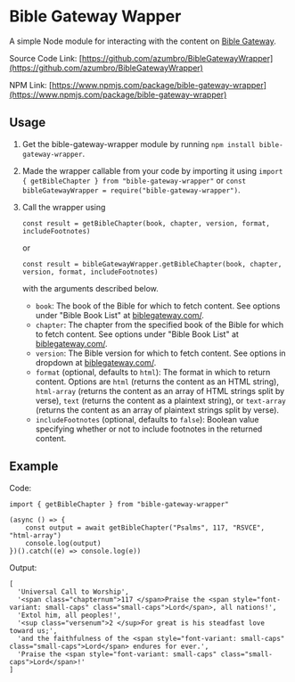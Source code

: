 # Bible Gateway Wapper

 A simple Node module for interacting with the content on [Bible Gateway](https://www.biblegateway.com/).

Source Code Link: [https://github.com/azumbro/BibleGatewayWrapper](https://github.com/azumbro/BibleGatewayWrapper)

NPM Link: [https://www.npmjs.com/package/bible-gateway-wrapper](https://www.npmjs.com/package/bible-gateway-wrapper)
## Usage
1) Get the bible-gateway-wrapper module by running ```npm install bible-gateway-wrapper```.
2) Made the wrapper callable from your code by importing it using `import { getBibleChapter } from "bible-gateway-wrapper"` or `const bibleGatewayWrapper = require("bible-gateway-wrapper")`.
3) Call the wrapper using 

    ```
    const result = getBibleChapter(book, chapter, version, format, includeFootnotes)
    ``` 

    or 

    ```
    const result = bibleGatewayWrapper.getBibleChapter(book, chapter, version, format, includeFootnotes)
    ``` 

    with the arguments described below.
    - `book`: The book of the Bible for which to fetch content. See options under "Bible Book List" at [biblegateway.com/](https://www.biblegateway.com/).
    - `chapter`: The chapter from the specified book of the Bible for which to fetch content. See options under "Bible Book List" at [biblegateway.com/](https://www.biblegateway.com/).
    - `version`: The Bible version for which to fetch content. See options in dropdown at [biblegateway.com/](https://www.biblegateway.com/).
    - `format` (optional, defaults to `html`): The format in which to return content. Options are `html` (returns the content as an HTML string), `html-array` (returns the content as an array of HTML strings split by verse), `text` (returns the content as a plaintext string), or `text-array` (returns the content as an array of plaintext strings split by verse).
    - `includeFootnotes` (optional, defaults to `false`): Boolean value specifying whether or not to include footnotes in the returned content.
     
     
## Example
Code:
```
import { getBibleChapter } from "bible-gateway-wrapper"

(async () => {
    const output = await getBibleChapter("Psalms", 117, "RSVCE", "html-array")
    console.log(output)
})().catch((e) => console.log(e))
```

Output:
```
[
  'Universal Call to Worship',
  '<span class="chapternum">117 </span>Praise the <span style="font-variant: small-caps" class="small-caps">Lord</span>, all nations!',
  'Extol him, all peoples!',
  '<sup class="versenum">2 </sup>For great is his steadfast love toward us;',
  'and the faithfulness of the <span style="font-variant: small-caps" class="small-caps">Lord</span> endures for ever.',
  'Praise the <span style="font-variant: small-caps" class="small-caps">Lord</span>!'
]
```